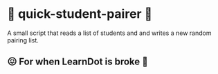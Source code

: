 # :two_men_holding_hands: quick-student-pairer :two_women_holding_hands:

A small script that reads a list of students and and writes a new random pairing list. 

## :confounded: For when LearnDot is broke :grimacing:
